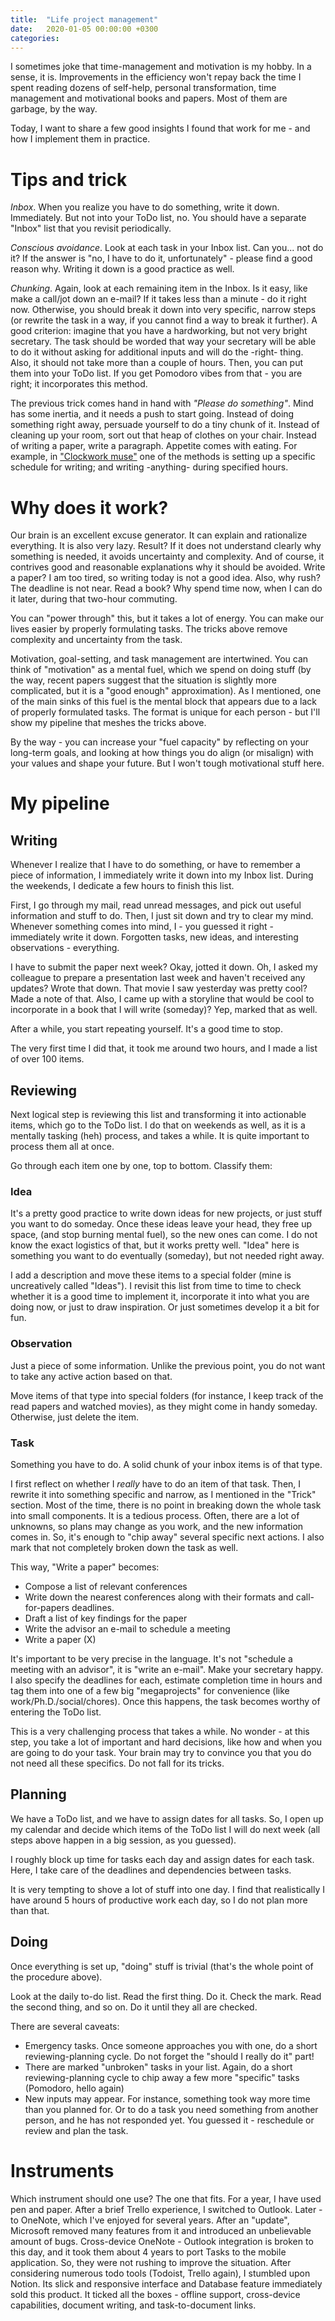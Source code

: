 ```yaml
---
title:  "Life project management"
date:   2020-01-05 00:00:00 +0300
categories: 
---
```


I sometimes joke that time-management and motivation is my hobby. In a sense, it is. 
Improvements in the efficiency won't repay back the time I spent reading dozens of self-help, 
personal transformation, time management and motivational books and papers.
Most of them are garbage, by the way.

Today, I want to share a few good insights I found that work for me - and how I implement them in practice.

# Tips and trick

*Inbox*. When you realize you have to do something, write it down. Immediately. But not into your ToDo list, no.
You should have a separate "Inbox" list that you revisit periodically.

*Сonscious avoidance*. Look at each task in your Inbox list. Can you... not do it?
If the answer is "no, I have to do it, unfortunately" - please find a good reason why. Writing it down is a good practice as well.

*Chunking*. Again, look at each remaining item in the Inbox. Is it easy, like make a call/jot down an e-mail? If it takes
less than a minute - do it right now. Otherwise, you should break it down into very specific, narrow steps 
(or rewrite the task in a way, if you cannot find a way to break it further). 
A good criterion: imagine that you have a hardworking, but not very bright secretary. 
The task should be worded that way your secretary will be able to do it without asking 
for additional inputs and will do the -right- thing. Also, it should not take more than a couple of hours. Then, you
can put them into your ToDo list.
If you get Pomodoro vibes from that - you are right; it incorporates this method.

The previous trick comes hand in hand with *"Please do something"*. Mind has some inertia, and it needs a push to start going. 
Instead of doing something right away, persuade yourself to
do a tiny chunk of it. Instead of cleaning up your room, sort out that heap of clothes on your chair. 
Instead of writing a paper, write a paragraph. Appetite comes with eating.
For example, in ["Clockwork muse"](https://www.amazon.com/Clockwork-Muse-Practical-Writing-Dissertations-ebook/dp/B00L9XW71C) 
one of the methods is setting up a specific schedule for writing; and writing -anything- during specified hours.

# Why does it work?

Our brain is an excellent excuse generator. It can explain and rationalize everything. It is also very lazy. Result?
If it does not understand clearly why something is needed, it avoids uncertainty and complexity.
And of course, it contrives good and reasonable explanations why it should be avoided. Write a paper?
I am too tired, so writing today is not a good idea. Also, why rush? The deadline is not near. 
Read a book? Why spend time now, when I can do it later, during that two-hour commuting.

You can "power through" this, but it takes a lot of energy. You can make our lives easier by properly
formulating tasks. The tricks above remove complexity and uncertainty from the task.

Motivation, goal-setting, and task management are intertwined. You can think of "motivation" as a
mental fuel, which we spend on doing stuff (by the way, recent papers suggest that the situation is slightly more 
complicated, but it is a "good enough" approximation). As I mentioned, one of the main sinks of this fuel is the 
mental block that appears due to a lack of properly formulated tasks.
The format is unique for each person - but I'll show my pipeline that meshes the tricks above.

By the way - you can increase your "fuel capacity" by reflecting on your
long-term goals, and looking at how things you do align (or misalign) with your values and shape your future.
But I won't tough motivational stuff here.

# My pipeline

## Writing

Whenever I realize that I have to do something, or have to remember a piece of information, 
I immediately write it down into my Inbox list. During the weekends, I dedicate a few hours to 
finish this list.

First, I go through my mail, read unread messages, and pick out useful information and stuff to do.
Then, I just sit down and try to clear my mind. Whenever something comes into mind, I - you guessed it right - 
immediately write it down. Forgotten tasks, new ideas, and interesting observations - everything.

I have to submit the paper next week? Okay, jotted it down. Oh, I asked my colleague to prepare a presentation last week
and haven't received any updates? Wrote that down. That movie I saw yesterday was pretty cool? Made a note of that.
Also, I came up with a storyline that would be cool to incorporate in a book that I will write (someday)?
Yep, marked that as well.

After a while, you start repeating yourself. It's a good time to stop.

The very first time I did that, it took me around two hours, and I made a list of over 100 items.

## Reviewing

Next logical step is reviewing this list and transforming it into actionable items, which go to the ToDo list.
I do that on weekends as well, as it is a mentally tasking (heh) process, and takes a while.
It is quite important to process them all at once.

Go through each item one by one, top to bottom. Classify them:

### Idea

It's a pretty good practice to write down ideas for new projects, or just stuff you want to do someday.
Once these ideas leave your head, they free up space, (and stop burning mental fuel), so the new ones can come. 
I do not know the exact logistics of that, but it works pretty well. "Idea" here is something you want to do 
eventually (someday), but not needed right away. 

I add a description and move these items to a special folder (mine is uncreatively called "Ideas").
I revisit this list from time to time to check whether it is a good time to implement it, incorporate it into what you
are doing now, or just to draw inspiration. Or just sometimes develop it a bit for fun.

### Observation

Just a piece of some information. Unlike the previous point, you do not want to take any active action based on that.

Move items of that type into special folders (for instance, I keep track of the read papers and watched movies), as 
they might come in handy someday. Otherwise, just delete the item.

### Task

Something you have to do. A solid chunk of your inbox items is of that type. 

I first reflect on whether I *really* have to do an item of that task.
Then, I rewrite it into something specific and narrow, as I mentioned in the "Trick" section. Most of the time,
there is no point in breaking down the whole task into small components. It is a tedious process. 
Often, there are a lot of unknowns, so plans may change as you work, and the new information comes in.
So, it's enough to "chip away" several specific next actions. 
I also mark that not completely broken down the task as well.

This way, "Write a paper" becomes:

- Compose a list of relevant conferences
- Write down the nearest conferences along with their formats and call-for-papers deadlines.
- Draft a list of key findings for the paper
- Write the advisor an e-mail to schedule a meeting
- Write a paper (X)

It's important to be very precise in the language. It's not "schedule a meeting with an advisor", 
it is "write an e-mail". Make your secretary happy. I also specify the deadlines for each, estimate completion time in hours
and tag them into one of a few big "megaprojects" for convenience (like work/Ph.D./social/chores).
Once this happens, the task becomes worthy of entering the ToDo list.

This is a very challenging process that takes a while. No wonder - at this step, you take a lot of important and hard
decisions, like how and when you are going to do your task. Your brain may try to convince you that you do not need all
these specifics. Do not fall for its tricks.

## Planning

We have a ToDo list, and we have to assign dates for all tasks. 
So, I open up my calendar and decide which items of the ToDo list I will do next week
(all steps above happen in a big session, as you guessed).

I roughly block up time for tasks each day and assign dates for each task. 
Here, I take care of the deadlines and dependencies between tasks.

It is very tempting to shove a lot of stuff into one day. I find that realistically I have around 5 hours of productive
work each day, so I do not plan more than that.

## Doing

Once everything is set up, "doing" stuff is trivial (that's the whole point of the procedure above).

Look at the daily to-do list. Read the first thing. Do it. Check the mark. Read the second thing, 
and so on. Do it until they all are checked.

There are several caveats:

- Emergency tasks. Once someone approaches you with one, do a short reviewing-planning cycle.
Do not forget the "should I really do it" part!
- There are marked "unbroken" tasks in your list.
Again, do a short reviewing-planning cycle to chip away a few more "specific" tasks (Pomodoro, hello again)
- New inputs may appear. For instance, something took way more time than you planned for.
Or to do a task you need something from another person, and he has not responded yet. 
You guessed it - reschedule or review and plan the task.

# Instruments

Which instrument should one use? The one that fits. For a year, I have used pen and paper. 
After a brief Trello experience, I switched to Outlook. Later - to OneNote, which I've enjoyed for several years. 
After an "update", Microsoft removed many features from it and introduced an unbelievable amount of bugs. Cross-device
OneNote - Outlook integration is broken to this day, and it took them about 4 years to port Tasks to the mobile
application. So, they were not rushing to improve the situation. After considering numerous todo tools (Todoist, Trello
again), I stumbled upon Notion. Its slick and responsive interface and Database feature immediately sold this product.
It ticked all the boxes - offline support, cross-device capabilities, document writing, and task-to-document links.